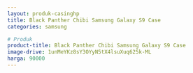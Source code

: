 ```yaml
---
layout: produk-casinghp
title: Black Panther Chibi Samsung Galaxy S9 Case
categories: samsung

# Produk
product-title: Black Panther Chibi Samsung Galaxy S9 Case
image-drive: 1unMeYKz8sY3OYyN5tX4lsuXuq625k-ML
harga: 90000
---
```

